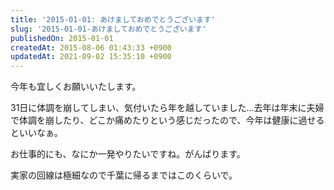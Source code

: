 ```yaml
---
title: '2015-01-01: あけましておめでとうございます'
slug: '2015-01-01-あけましておめでとうございます'
publishedOn: 2015-01-01
createdAt: 2015-08-06 01:43:33 +0900
updatedAt: 2021-09-02 15:35:10 +0900
---
```

今年も宜しくお願いいたします。

31日に体調を崩してしまい、気付いたら年を越していました…去年は年末に夫婦で体調を崩したり、どこか痛めたりという感じだったので、今年は健康に過せるといいなぁ。

お仕事的にも、なにか一発やりたいですね。がんばります。

実家の回線は極細なので千葉に帰るまではこのくらいで。
